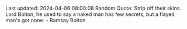 Last updated: 2024-04-06 08:00:08
Random Quote: Strip off their skins.  Lord Bolton, he used to say a naked man has few secrets, but a flayed man's got none.  -  Ramsay Bolton